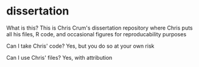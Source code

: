 # dissertation

What is this?
This is Chris Crum's dissertation repository where Chris puts all his files, R code, and occasional figures for reproducability purposes

Can I take Chris' code?
Yes, but you do so at your own risk 

Can I use Chris' files?
Yes, with attribution 

